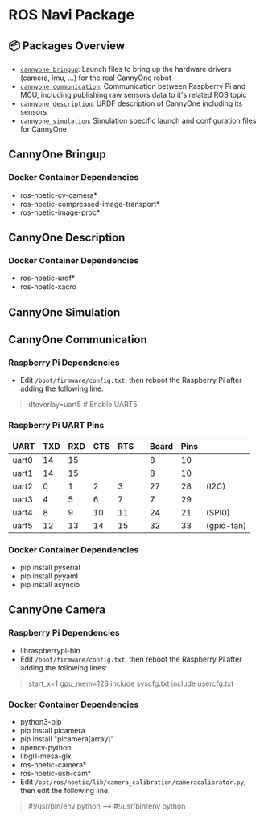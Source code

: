 # ROS Navi Package

## :package: Packages Overview

- [`cannyone_bringup`](./cannyone_bringup): Launch files to bring up the hardware drivers (camera, imu, ...) for the real CannyOne robot
- [`cannyone_communication`](./cannyone_communication): Communication between Raspberry Pi and MCU, including publishing raw sensors data to it's related ROS topic
- [`cannyone_description`](./cannyone_description): URDF description of CannyOne including its sensors
- [`cannyone_simulation`](./cannyone_simulation): Simulation specific launch and configuration files for CannyOne

## CannyOne Bringup

### Docker Container Dependencies

- ros-noetic-cv-camera*
- ros-noetic-compressed-image-transport*
- ros-noetic-image-proc*


## CannyOne Description

### Docker Container Dependencies

- ros-noetic-urdf*
- ros-noetic-xacro


## CannyOne Simulation



## CannyOne Communication

### Raspberry Pi Dependencies

- Edit `/boot/firmware/config.txt`, then reboot the Raspberry Pi after adding the following line:

> dtoverlay=uart5  				 # Enable UART5


### Raspberry Pi UART Pins

| UART | TXD | RXD | CTS | RTS |   | Board| Pins | |
|------|-----|-----|-----|-----|---|------|------|-|
|uart0 |  14 |  15 |     |     |   |   8  |  10  |
|uart1 |  14 |  15 |     |     |   |   8  |  10  |
|uart2 |  0  |  1  |  2  |  3  |   |  27  |  28  |   (I2C)  |
|uart3 |  4  |  5  |  6  |  7  |   |   7  |  29  |
|uart4 |  8  |  9  |  10 |  11 |   |  24  |  21  |  (SPI0)  |
|uart5 |  12 |  13 |  14 |  15 |   |  32  |  33  |(gpio-fan)|


### Docker Container Dependencies

- pip install pyserial
- pip install pyyaml
- pip install asyncio



## CannyOne Camera


### Raspberry Pi Dependencies

- libraspberrypi-bin
- Edit `/boot/firmware/config.txt`, then reboot the Raspberry Pi after adding the following lines:

> start_x=1
> gpu_mem=128
> include syscfg.txt
> include usercfg.txt


### Docker Container Dependencies

- python3-pip
- pip install picamera
- pip install "picamera[array]"
- opencv-python
- libgl1-mesa-glx
- ros-noetic-camera*
- ros-noetic-usb-cam*
- Edit `/opt/ros/noetic/lib/camera_calibration/cameracalibrator.py`, then edit the following line:

> #!/usr/bin/env python ⟶ #!/usr/bin/env python 
